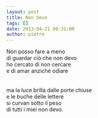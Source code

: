 ```yaml
---
layout: post
title: Non Devo
tags: []
date: 2013-04-21 08:31:00
author: pietro
---
```

Non posso fare a meno<br/>di guardar ciò che non devo<br/>ho cercato di non cercare<br/>e di amar anziché odiare<br/><br/><br/>ma la luce brilla dalle porte chiuse<br/>e le buche delle lettere<br/>si curvan sotto il peso<br/>di tutti i miei non devo.<br/>
